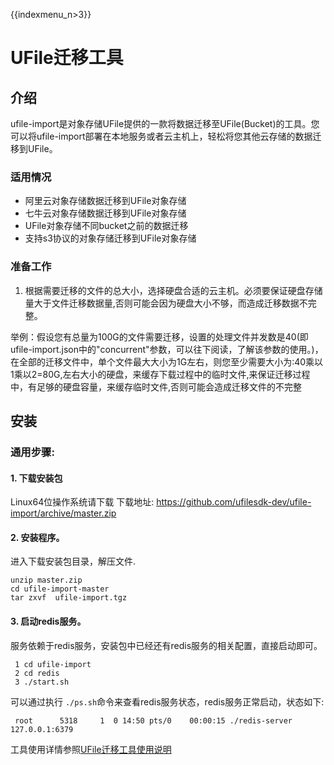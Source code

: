 {{indexmenu_n>3}}

# UFile迁移工具

## 介绍
ufile-import是对象存储UFile提供的一款将数据迁移至UFile(Bucket)的工具。您可以将ufile-import部署在本地服务或者云主机上，轻松将您其他云存储的数据迁移到UFile。

### 适用情况

* 阿里云对象存储数据迁移到UFile对象存储
* 七牛云对象存储数据迁移到UFile对象存储
* UFile对象存储不同bucket之前的数据迁移
* 支持s3协议的对象存储迁移到UFile对象存储

### 准备工作
1. 根据需要迁移的文件的总大小，选择硬盘合适的云主机。必须要保证硬盘存储量大于文件迁移数据量,否则可能会因为硬盘大小不够，而造成迁移数据不完整。  

举例：假设您有总量为100G的文件需要迁移，设置的处理文件并发数是40(即ufile-import.json中的"concurrent"参数，可以往下阅读，了解该参数的使用。)，在全部的迁移文件中，单个文件最大大小为1G左右，则您至少需要大小为:40乘以1乘以2=80G,左右大小的硬盘，来缓存下载过程中的临时文件,来保证迁移过程中，有足够的硬盘容量，来缓存临时文件,否则可能会造成迁移文件的不完整

## 安装

### 通用步骤:

####  1. 下载安装包
Linux64位操作系统请下载
下载地址: https://github.com/ufilesdk-dev/ufile-import/archive/master.zip

####  2. 安装程序。

进入下载安装包目录，解压文件. 

    unzip master.zip 
    cd ufile-import-master  
    tar zxvf  ufile-import.tgz 

#### 3. 启动redis服务。

服务依赖于redis服务，安装包中已经还有redis服务的相关配置，直接启动即可。  

     1 cd ufile-import  
     2 cd redis 
     3 ./start.sh 

可以通过执行 `./ps.sh`命令来查看redis服务状态，redis服务正常启动，状态如下:

     root      5318     1  0 14:50 pts/0    00:00:15 ./redis-server 127.0.0.1:6379

工具使用详情参照[UFile迁移工具使用说明](https://github.com/ufilesdk-dev/ufile-import/blob/master/README.md)
